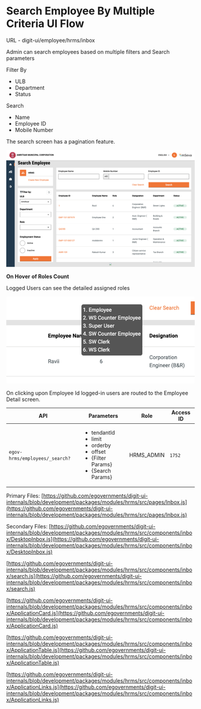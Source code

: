# Search Employee By Multiple Criteria UI Flow

URL - digit-ui/employee/hrms/inbox

Admin can search employees based on multiple filters and Search parameters

Filter By

* ULB
* Department
* Status

Search

* Name
* Employee ID
* Mobile Number

The search screen has a pagination feature.

![](<../../../../.gitbook/assets/image (165) (1).png>)

**On Hover** **of Roles Count**

Logged Users can see the detailed assigned roles

![](<../../../../.gitbook/assets/image (141).png>)

On clicking upon Employee Id logged-in users are routed to the Employee Detail screen.

| API                            | Parameters                                                                                                               | Role        | Access ID |
| ------------------------------ | ------------------------------------------------------------------------------------------------------------------------ | ----------- | --------- |
| `egov-hrms/employees/_search?` | <ul><li>tendantId</li><li>limit</li><li>orderby</li><li>offset</li><li>{Filter Params}</li><li>{Search Params}</li></ul> | HRMS\_ADMIN | `1752`    |

Primary Files: [https://github.com/egovernments/digit-ui-internals/blob/development/packages/modules/hrms/src/pages/Inbox.js](https://github.com/egovernments/digit-ui-internals/blob/development/packages/modules/hrms/src/pages/Inbox.js)

Secondary Files: [https://github.com/egovernments/digit-ui-internals/blob/development/packages/modules/hrms/src/components/inbox/DesktopInbox.js](https://github.com/egovernments/digit-ui-internals/blob/development/packages/modules/hrms/src/components/inbox/DesktopInbox.js)

[https://github.com/egovernments/digit-ui-internals/blob/development/packages/modules/hrms/src/components/inbox/search.js](https://github.com/egovernments/digit-ui-internals/blob/development/packages/modules/hrms/src/components/inbox/search.js)

[https://github.com/egovernments/digit-ui-internals/blob/development/packages/modules/hrms/src/components/inbox/ApplicationCard.js](https://github.com/egovernments/digit-ui-internals/blob/development/packages/modules/hrms/src/components/inbox/ApplicationCard.js)

[https://github.com/egovernments/digit-ui-internals/blob/development/packages/modules/hrms/src/components/inbox/ApplicationTable.js](https://github.com/egovernments/digit-ui-internals/blob/development/packages/modules/hrms/src/components/inbox/ApplicationTable.js)

[https://github.com/egovernments/digit-ui-internals/blob/development/packages/modules/hrms/src/components/inbox/ApplicationLinks.js](https://github.com/egovernments/digit-ui-internals/blob/development/packages/modules/hrms/src/components/inbox/ApplicationLinks.js)

